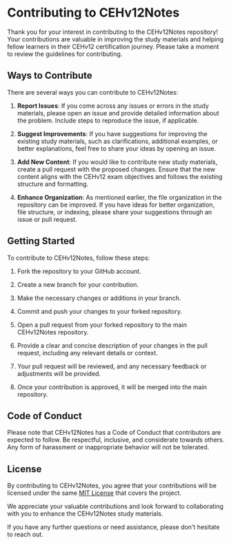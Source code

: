 # Contributing to CEHv12Notes

Thank you for your interest in contributing to the CEHv12Notes repository! Your contributions are valuable in improving the study materials and helping fellow learners in their CEHv12 certification journey. Please take a moment to review the guidelines for contributing.

## Ways to Contribute

There are several ways you can contribute to CEHv12Notes:

1. **Report Issues**: If you come across any issues or errors in the study materials, please open an issue and provide detailed information about the problem. Include steps to reproduce the issue, if applicable.

2. **Suggest Improvements**: If you have suggestions for improving the existing study materials, such as clarifications, additional examples, or better explanations, feel free to share your ideas by opening an issue.

3. **Add New Content**: If you would like to contribute new study materials, create a pull request with the proposed changes. Ensure that the new content aligns with the CEHv12 exam objectives and follows the existing structure and formatting.

4. **Enhance Organization**: As mentioned earlier, the file organization in the repository can be improved. If you have ideas for better organization, file structure, or indexing, please share your suggestions through an issue or pull request.

## Getting Started

To contribute to CEHv12Notes, follow these steps:

1. Fork the repository to your GitHub account.

2. Create a new branch for your contribution.

3. Make the necessary changes or additions in your branch.

4. Commit and push your changes to your forked repository.

5. Open a pull request from your forked repository to the main CEHv12Notes repository.

6. Provide a clear and concise description of your changes in the pull request, including any relevant details or context.

7. Your pull request will be reviewed, and any necessary feedback or adjustments will be provided.

8. Once your contribution is approved, it will be merged into the main repository.

## Code of Conduct

Please note that CEHv12Notes has a Code of Conduct that contributors are expected to follow. Be respectful, inclusive, and considerate towards others. Any form of harassment or inappropriate behavior will not be tolerated.

## License

By contributing to CEHv12Notes, you agree that your contributions will be licensed under the same [MIT License](LICENSE) that covers the project.

We appreciate your valuable contributions and look forward to collaborating with you to enhance the CEHv12Notes study materials.

If you have any further questions or need assistance, please don't hesitate to reach out.


